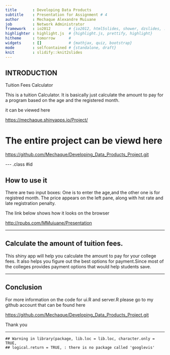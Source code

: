 ```yaml
---
title       : Developing Data Products
subtitle    : Presentation for Assignment # 4
author      : Mechaque Alexandre Muiuane
job         : Network Administrator
framework   : io2012        # {io2012, html5slides, shower, dzslides, ...}
highlighter : highlight.js  # {highlight.js, prettify, highlight}
hitheme     : tomorrow      # 
widgets     : []            # {mathjax, quiz, bootstrap}
mode        : selfcontained # {standalone, draft}
knit        : slidify::knit2slides
---
```


## INTRODUCTION

Tuition Fees Calculator

This is a tuition Calculator. It is basically just calculate the amount to pay for a
program based on the age and the registered month.

it can be viewed here

https://mechaque.shinyapps.io/Project/

# The entire project can be viewd here

https://github.com/Mechaque/Developing_Data_Products_Project.git

--- .class #id 


## How to use it
There are two input boxes: One is to enter the age,and the other one is for registred month.
The price appears on the left pane, along with hst rate and late registration penalty.

The link below shows how it looks on the browser

http://rpubs.com/MMuiuane/Presentation


---

## Calculate the amount of tuition fees.
 This shiny app will help you calculate the amount to pay for your college fees. It also helps you figure out the best options for payment.Since most of the colleges provides payment options that would help students save.
 



---


## Conclusion
For more information on the code for ui.R and server.R please go to my github account that can be found here

https://github.com/Mechaque/Developing_Data_Products_Project.git

Thank you 


--- 

```
## Warning in library(package, lib.loc = lib.loc, character.only = TRUE,
## logical.return = TRUE, : there is no package called 'googlevis'
```
 

